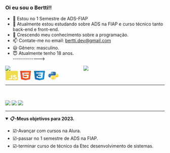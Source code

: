 ### Oi eu sou o Bertti!!
- 🔭 Estou no 1 Semestre de ADS-FIAP
- 🔭 Atualmente estou estudando sobre ADS na FIAP e curso técnico tanto back-end e front-end.
- 🌱 Crescendo meu conhecimento sobre a programação.
- 📫 Contate-me no email: bertti.dev@gmail.com
- 😃 Gênero: masculino.
- 😇 Atualmente tenho 18 anos.<br>
------------->

<img align="left"  width="49%"  src="https://github-readme-stats.vercel.app/api?username=Gustavo-Bertti&show_icons=true&theme=transparent" />

<img align="left" width="44%" src="https://github-readme-stats.vercel.app/api/top-langs/?username=Gustavo-Bertti&hide_progress=false" />



<div style="display: inline_block">
  <img align="center" alt="Bertti-Js" height="30" width="40" src="https://raw.githubusercontent.com/devicons/devicon/master/icons/javascript/javascript-plain.svg">
  <img align="center" alt="Bertti-HTML" height="30" width="40" src="https://raw.githubusercontent.com/devicons/devicon/master/icons/html5/html5-original.svg">
  <img align="center" alt="Bertti-CSS" height="30" width="40" src="https://raw.githubusercontent.com/devicons/devicon/master/icons/css3/css3-original.svg">
  <img align="center" alt="Bertti-Python" height="30" width="40" src="https://raw.githubusercontent.com/devicons/devicon/master/icons/python/python-original.svg">
</div>
 <hr>
  </hr>
  <div style="display: inline_block"><br>
  
  <div><br>
   <a href="https://www.instagram.com/gxbertti/" target="_blank"><img src="https://img.shields.io/badge/-Instagram-%23E4405F?style=for-the-badge&logo=instagram&logoColor=white" target="_blank"></a>
 	<a href="https://discord.gg/8Zhh6ydK" target="_blank"><img src="https://img.shields.io/badge/Discord-7289DA?style=for-the-badge&logo=discord&logoColor=white" target="_blank"></a>
<a href = "mailto:bertti.dev@gmail.com"><img src="https://img.shields.io/badge/-Gmail-%23333?style=for-the-badge&logo=gmail&logoColor=white" target="_blank"></a>
 
  </div>
  <hr>
  </hr>
  <details open>
  <summary>
  
  <strong>
    📋-Meus objetivos para 2023.
  </strong>
  </summary>
  <ul>
  <li>☑️-Avançar com cursos na Alura.</li> 
  <li>☑️-passar no 1 semestre de ADS na FIAP.</li> 
  <li>☑️-terminar curso de técnico da Etec desenvolvimento de sistemas.</li>
</ul>
  </details>
